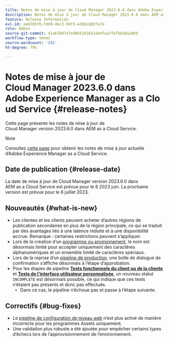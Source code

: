 ```yaml
---
title: Notes de mise à jour de Cloud Manager 2023.6.0 dans Adobe Experience Manager as a Cloud Service
description: Notes de mise à jour de Cloud Manager 2023.6.0 dans AEM as a Cloud Service.
feature: Release Information
exl-id: ee6785f6-fdd9-4bc3-94f3-ed56cb02fa7e
role: Admin
source-git-commit: 41a67b0747ed665291631de4faa7fb7bb50aa9b9
workflow-type: tm+mt
source-wordcount: '242'
ht-degree: 79%

---
```


# Notes de mise à jour de Cloud Manager 2023.6.0 dans Adobe Experience Manager as a Cloud Service {#release-notes}

Cette page présente les notes de mise à jour de Cloud Manager version 2023.6.0 dans AEM as a Cloud Service.

>[!NOTE]
>
>Consultez [cette page](/help/release-notes/release-notes-cloud/release-notes-current.md) pour obtenir les notes de mise à jour actuelle d’Adobe Experience Manager as a Cloud Service.

## Date de publication {#release-date}

La date de mise à jour de Cloud Manager version 2023.6.0 dans AEM as a Cloud Service est prévue pour le 8 2023 juin. La prochaine version est prévue pour le 6 juillet 2023.

## Nouveautés {#what-is-new}

* Les clientes et les clients peuvent acheter d’autres régions de publication secondaires en plus de la région principale, ce qui se traduit par des avantages liés à une latence réduite et à une disponibilité accrue. Remarque : certaines restrictions peuvent s’appliquer.
* Lors de la création d’un [programme ou environnement](/help/implementing/cloud-manager/getting-access-to-aem-in-cloud/program-types.md), le nom est désormais limité pour accepter uniquement des caractères alphanumériques et un ensemble limité de caractères spéciaux.
* Lors de la reprise d’un [pipeline de production](/help/implementing/cloud-manager/configuring-pipelines/configuring-production-pipelines.md), une boîte de dialogue de confirmation s’affiche désormais à l’étape d’approbation.
* Pour les étapes de pipeline **[Tests fonctionnels du client ou de la cliente](/help/implementing/cloud-manager/functional-testing.md#custom-functional-testing)** et **[Tests de l’interface utilisateur personnalisée](/help/implementing/cloud-manager/ui-testing.md)**, un nouveau statut `INCOMPLETE` est désormais possible, ce qui indique que ces tests n’étaient pas présents et donc pas effectués.
   * Dans ce cas, le pipeline n’échoue pas et passe à l’étape suivante.

## Correctifs {#bug-fixes}

* Le [pipeline de configuration de niveau web](/help/implementing/cloud-manager/configuring-pipelines/introduction-ci-cd-pipelines.md#web-tier-config-pipelines) n’est plus activé de manière incorrecte pour les programmes Assets uniquement.
* Une validation plus robuste a été ajoutée pour empêcher certains types d’échecs lors de l’approvisionnement de l’environnement.
